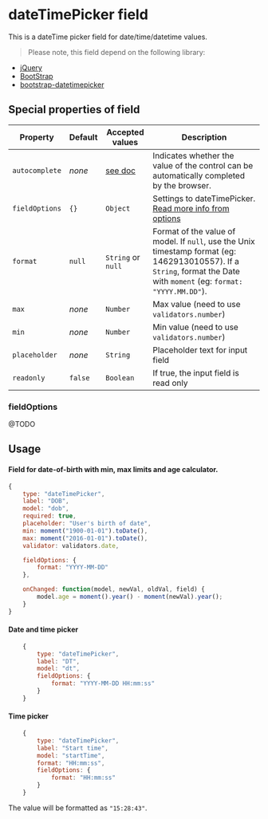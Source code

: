# dateTimePicker field
This is a dateTime picker field for date/time/datetime values.

> Please note, this field depend on the following library:
- [jQuery](http://www.jquery.com)
- [BootStrap](http://getbootstrap.com/)
- [bootstrap-datetimepicker](https://github.com/Eonasdan/bootstrap-datetimepicker)

## Special properties of field

Property      | Default  | Accepted values    | Description
------------- | -------- | ------------------ | -----------
`autocomplete` | _none_   | [see doc](https://html.spec.whatwg.org/multipage/forms.html#autofill)        | Indicates whether the value of the control can be automatically completed by the browser.
`fieldOptions` | `{}` | `Object` 		| Settings to dateTimePicker. [Read more info from options](http://eonasdan.github.io/bootstrap-datetimepicker/Options/)
`format`	  | `null`   | `String` or `null` | Format of the value of model. If `null`, use the Unix timestamp format (eg: 1462913010557). If a `String`, format the Date with `moment` (eg: `format: "YYYY.MM.DD"`).
`max` 		  | _none_   | `Number` 	      | Max value (need to use `validators.number`)
`min` 		  | _none_   | `Number` 	      | Min value (need to use `validators.number`)
`placeholder` | _none_   | `String` 	      | Placeholder text for input field
`readonly`    | `false`  | `Boolean` 	      | If true, the input field is read only

### fieldOptions
@TODO
## Usage
#### Field for date-of-birth with min, max limits and age calculator.
```js
{
    type: "dateTimePicker",
    label: "DOB",
    model: "dob",
    required: true,
    placeholder: "User's birth of date",
    min: moment("1900-01-01").toDate(),
    max: moment("2016-01-01").toDate(),
    validator: validators.date,

    fieldOptions: {
        format: "YYYY-MM-DD"
    },

    onChanged: function(model, newVal, oldVal, field) {
        model.age = moment().year() - moment(newVal).year();
    }
}
```
#### Date and time picker
```js
    {
        type: "dateTimePicker",
        label: "DT",
        model: "dt",
        fieldOptions: {
            format: "YYYY-MM-DD HH:mm:ss"
        }
    }
```
#### Time picker
```js
    {
        type: "dateTimePicker",
        label: "Start time",
        model: "startTime",
        format: "HH:mm:ss",
        fieldOptions: {
            format: "HH:mm:ss"
        }
    }
```
The value will be formatted as `"15:28:43"`.
